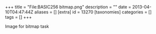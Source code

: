 +++
title = "File:BASIC256 bitmap.png"
description = ""
date = 2013-04-10T04:47:44Z
aliases = []
[extra]
id = 13270
[taxonomies]
categories = []
tags = []
+++

Image for bitmap task
